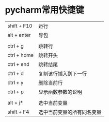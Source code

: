  # pycharm常用快捷键

|             |                            |
| ----------- | -------------------------- |
| shift + F10 | 运行                       |
| alt + enter | 导包                       |
|             |                            |
| ctrl + g    | 跳转行                     |
| ctrl + home | 跳转开头                   |
| ctrl + end  | 跳转结尾                   |
| ctrl + d    | 复制该行插入到下一行       |
| ctrl + y    | 删除当前行                 |
| ctrl + p    | 显示函数参数的说明         |
|             |                            |
| alt  + j*   | 选中当前变量               |
| shift + F4  | 选中当前变量的所有同名变量 |

